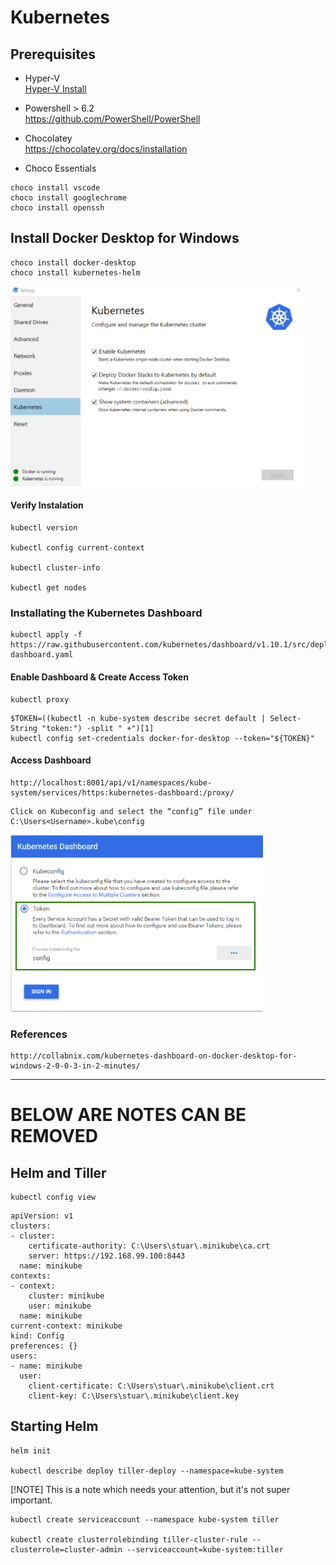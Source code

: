 # Kubernetes

## Prerequisites

- Hyper-V     
[Hyper-V Install](hyper-v.md)
- Powershell  > 6.2   
https://github.com/PowerShell/PowerShell

- Chocolatey   
https://chocolatey.org/docs/installation

- Choco Essentials
```
choco install vscode
choco install googlechrome
choco install openssh
```

## Install Docker Desktop for Windows

```
choco install docker-desktop
choco install kubernetes-helm
```

![](images/docker-desktop.png)


#### Verify Instalation 

```
kubectl version

kubectl config current-context

kubectl cluster-info

kubectl get nodes
```

### Installating the Kubernetes Dashboard

```
kubectl apply -f https://raw.githubusercontent.com/kubernetes/dashboard/v1.10.1/src/deploy/recommended/kubernetes-dashboard.yaml
```

#### Enable Dashboard & Create Access Token

```
kubectl proxy
```

```
$TOKEN=((kubectl -n kube-system describe secret default | Select-String "token:") -split " +")[1]
kubectl config set-credentials docker-for-desktop --token="${TOKEN}"
```

#### Access Dashboard

```
http://localhost:8001/api/v1/namespaces/kube-system/services/https:kubernetes-dashboard:/proxy/ 
```

```
Click on Kubeconfig and select the “config” file under C:\Users<Username>.kube\config
```

![](images/kube-dashboard.png)






### References 

```
http://collabnix.com/kubernetes-dashboard-on-docker-desktop-for-windows-2-0-0-3-in-2-minutes/
```

*************************************************************************************

# BELOW ARE NOTES CAN BE REMOVED


## Helm and Tiller

```
kubectl config view
```

```
apiVersion: v1
clusters:
- cluster:
    certificate-authority: C:\Users\stuar\.minikube\ca.crt
    server: https://192.168.99.100:8443
  name: minikube
contexts:
- context:
    cluster: minikube
    user: minikube
  name: minikube
current-context: minikube
kind: Config
preferences: {}
users:
- name: minikube
  user:
    client-certificate: C:\Users\stuar\.minikube\client.crt
    client-key: C:\Users\stuar\.minikube\client.key
```

## Starting Helm

```
helm init

kubectl describe deploy tiller-deploy --namespace=kube-system
```

[!NOTE] This is a note which needs your attention, but it's not super important.


```
kubectl create serviceaccount --namespace kube-system tiller

kubectl create clusterrolebinding tiller-cluster-rule --clusterrole=cluster-admin --serviceaccount=kube-system:tiller
```

